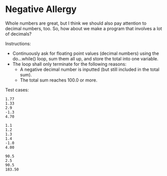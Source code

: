 # Negative Allergy

Whole numbers are great, but I think we should also pay attention to decimal numbers, too.
So, how about we make a program that involves a lot of decimals?

Instructions:

* Continuously ask for floating point values (decimal numbers) using the do…while() loop, sum them all up, and store the total into one variable.
* The loop shall only terminate for the following reasons:
    * A negative decimal number is inputted (but still included in the total sum).
    * The total sum reaches 100.0 or more.

Test cases:

```shell
1.77 
1.33
2.9
-1.3
4.70
```

```shell
1.1
1.2
1.3
1.4
-1.0
4.00
```

```shell
90.5
2.5
90.5
183.50
```
